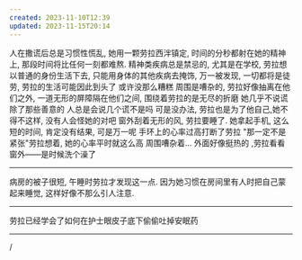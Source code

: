 ```yaml
---
created: 2023-11-10T12:39
updated: 2023-11-15T20:14
---
```

人在撒谎后总是习惯性慌乱, 她用一颗劳拉西泮镇定, 时间的分秒都射在她的精神上, 那段时间将比任何一刻都难熬. 
精神类疾病总是禁忌的, 尤其是在学校, 劳拉想以普通的身份生活下去, 只能用身体的其他疾病去掩饰, 万一被发现, 一切都将是徒劳, 劳拉的生活可能因此到头了 
或许没那么糟糕 
周围是嘈杂的, 劳拉好像抽离在他们之外, 一道无形的屏障隔在他们之间, 围绕着劳拉的是无尽的折磨 
她几乎不说谎
除了那些善意的 
人总是会说几个谎不是吗 
可是没办法, 劳拉也是为了他自己,她不得不这样, 没有人会怪她的对吧 
窗外刮着无形的风, 劳拉要睡了.
她拿起手机, 这么短的时间, 肯定没有结果, 可是万一呢 
手环上的心率过高打断了劳拉 
"那一定不是紧张"劳拉想着, 她的心率平时就这么高 
周围嘈杂着...
外面好像挺热的 ,劳拉看看窗外——是时候洗个澡了 

---

病房的被子很短, 午睡时劳拉才发现这一点. 因为她习惯在房间里有人时把自己蒙起来睡觉, 这样好像不那么引人注意.

---

劳拉已经学会了如何在护士眼皮子底下偷偷吐掉安眠药

---

/